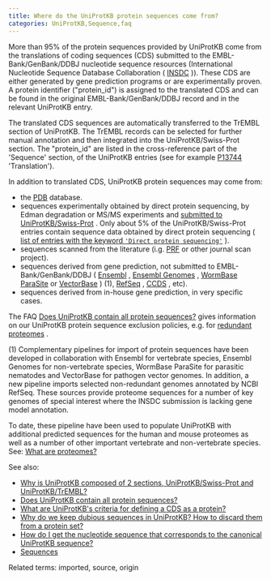 ```yaml
---
title: Where do the UniProtKB protein sequences come from?
categories: UniProtKB,Sequence,faq
---
```


More than 95% of the protein sequences provided by UniProtKB come from the translations of coding sequences (CDS) submitted to the EMBL-Bank/GenBank/DDBJ nucleotide sequence resources (International Nucleotide Sequence Database Collaboration ( [INSDC](http://www.insdc.org/) )). These CDS are either generated by gene prediction programs or are experimentally proven. A protein identifier ("protein\_id") is assigned to the translated CDS and can be found in the original EMBL-Bank/GenBank/DDBJ record and in the relevant UniProtKB entry.

The translated CDS sequences are automatically transferred to the TrEMBL section of UniProtKB. The TrEMBL records can be selected for further manual annotation and then integrated into the UniProtKB/Swiss-Prot section. The "protein\_id" are listed in the cross-reference part of the 'Sequence' section, of the UniProtKB entries (see for example [P13744](https://www.uniprot.org/uniprotkb/p13744#sequences) 'Translation').

In addition to translated CDS, UniProtKB protein sequences may come from:

-   the [PDB](http://www.wwpdb.org/) database.
-   sequences experimentally obtained by direct protein sequencing, by Edman degradation or MS/MS experiments and [submitted to UniProtKB/Swiss-Prot](http://www.uniprot.org/help/submissions) . Only about 5% of the UniProtKB/Swiss-Prot entries contain sequence data obtained by direct protein sequencing ( [list of entries with the keyword `'Direct protein sequencing'`](https://www.uniprot.org/uniprotkb/?query=keyword:KW-0903) ).
-   sequences scanned from the literature (i.g. [PRF](http://www.genome.ad.jp/dbget-bin/www%5Fbfind?prf) or other journal scan project).
-   sequences derived from gene prediction, not submitted to EMBL-Bank/GenBank/DDBJ ( [Ensembl](http://www.ensembl.org/) , [Ensembl Genomes](http://ensemblgenomes.org/) , [WormBase ParaSite](http://parasite.wormbase.org/) or [VectorBase](https://www.vectorbase.org/) ) (1), [RefSeq](https://www.ncbi.nlm.nih.gov/RefSeq/) , [CCDS](https://www.ncbi.nlm.nih.gov/projects/CCDS/CcdsBrowse.cgi) , etc).
-   sequences derived from in-house gene prediction, in very specific cases.

The FAQ [Does UniProtKB contain all protein sequences?](http://www.uniprot.org/help/uniprotkb%5Fcoverage) gives information on our UniProtKB protein sequence exclusion policies, e.g. for [redundant proteomes](http://www.uniprot.org/help/proteome%5Fredundancy) .

\(1\) Complementary pipelines for import of protein sequences have been developed in collaboration with Ensembl for vertebrate species, Ensembl Genomes for non-vertebrate species, WormBase ParaSite for parasitic nematodes and VectorBase for pathogen vector genomes. In addition, a new pipeline imports selected non-redundant genomes annotated by NCBI RefSeq. These sources provide proteome sequences for a number of key genomes of special interest where the INSDC submission is lacking gene model annotation.

To date, these pipeline have been used to populate UniProtKB with additional predicted sequences for the human and mouse proteomes as well as a number of other important vertebrate and non-vertebrate species. See: [What are proteomes?](http://www.uniprot.org/help/proteome)

See also:

-   [Why is UniProtKB composed of 2 sections, UniProtKB/Swiss-Prot and UniProtKB/TrEMBL?](http://www.uniprot.org/help/uniprotkb%5Fsections)
-   [Does UniProtKB contain all protein sequences?](http://www.uniprot.org/help/uniprotkb%5Fcoverage)
-   [What are UniProtKB's criteria for defining a CDS as a protein?](http://www.uniprot.org/help/cds%5Fprotein%5Fdefinition)
-   [Why do we keep dubious sequences in UniProtKB? How to discard them from a protein set?](http://www.uniprot.org/help/dubious%5Fsequences)
-   [How do I get the nucleotide sequence that corresponds to the canonical UniProtKB sequence?](http://www.uniprot.org/help/canonical%5Fnucleotide)
-   [Sequences](https://www.uniprot.org/help/sequences)

Related terms: imported, source, origin
